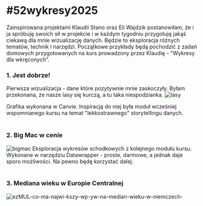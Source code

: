 # #52wykresy2025
Zainspirowana projektami Klaudii Stano oraz Eli Wajdzik postanowiłam, że i ja spróbuję swoich sił w projekcie i w każdym tygodniu przygotuję jakąś ciekawą dla mnie wizualizację danych. Będzie to eksploracja różnych tematów, technik i narzędzi. Początkowe przykłady będą pochodzić z zadań domowych przygotowanych na kurs prowadzony przez Klaudię - "Wykresy dla wkręconych".

### 1. Jest dobrze! 
Pierwsza wizualizacja - dane które pozytywnie mnie zaskoczyły. Byłam przekonana, że nasze lasy się kurczą, a tu taka niespodzianka.
![lasy](https://github.com/user-attachments/assets/349731f4-9eb7-428d-982e-a103bcae6c63)

Grafika wykonana w Canvie. Inspiracją do niej była moduł wcześniej wspomnianego kursu na temat "lekkostrawnego" storytellingu danych.
<br /> 
<br /> 

### 2. Big Mac w cenie
![bigmac](https://github.com/user-attachments/assets/71b24e1a-80b3-4622-904e-6599071d0afc)
Eksploracja wykresów schodkowych z kolejnego modułu kursu. Wykonane w narzędziu Datawrapper - proste, darmowe, a jednak daje sporo możliwości. Na pewno będę korzystać dalej.
<br /> 
<br /> 

### 3. Mediana wieku w Europie Centralnej
![ezMUL-co-ma-najwi-kszy-wp-yw-na-median-wieku-w-niemczech-](https://github.com/user-attachments/assets/424fab32-8558-47b7-ad60-2c7203302616)
